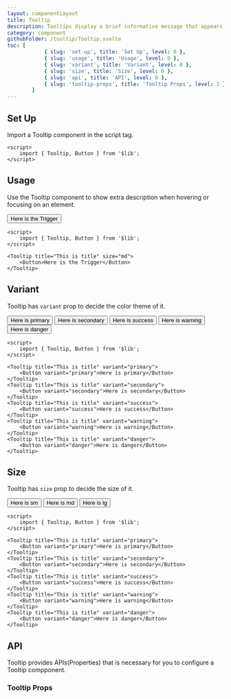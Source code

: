 ```yaml
---
layout: componentLayout
title: Tooltip
description: Tooltips display a brief informative message that appears when a user interacts with an element.
category: component
githubFolder: /tooltip/Tooltip.svelte
toc: [
			{ slug: 'set-up', title: 'Set Up', level: 0 },
			{ slug: 'usage', title: 'Usage', level: 0 },
			{ slug: 'variant', title: 'Variant', level: 0 },
			{ slug: 'size', title: 'Size', level: 0 },
			{ slug: 'api', title: 'API', level: 0 },
			{ slug: 'tooltip-props', title: 'Tooltip Props', level: 1 },
		]
---
```


<script>
	import { Tooltip, Button } from '$lib';
	import PropertyTable from "../../../mdsvex/components/PropertyTable.svelte"
	import * as Component from "../../../mdsvex/+layout.svelte"
	import tooltipProps from "./tooltip-props.ts"

</script>

## Set Up

Import a Tooltip component in the script tag.

```svelte
<script>
	import { Tooltip, Button } from '$lib';
</script>
```

## Usage

Use the Tooltip component to show extra description when hovering or focusing on an element.

<Tooltip title="This is title" size="md"><Button >Here is the Trigger</Button></Tooltip>

```svelte
<script>
	import { Tooltip, Button } from '$lib';
</script>

<Tooltip title="This is title" size="md">
	<Button>Here is the Trigger</Button>
</Tooltip>
```

## Variant

Tooltip has `variant` prop to decide the color theme of it.

<div class="inline-flex flex-col items-start gap-4">
	<Tooltip title="This is title" variant="primary"><Button variant="primary" >Here is primary</Button></Tooltip>
	<Tooltip title="This is title" variant="secondary"><Button  variant="secondary">Here is secondary</Button></Tooltip>
	<Tooltip title="This is title" variant="success"><Button variant="success">Here is success</Button></Tooltip>
	<Tooltip title="This is title" variant="warning"><Button variant="warning">Here is warning</Button></Tooltip>
	<Tooltip title="This is title" variant="danger"><Button variant="danger">Here is danger</Button></Tooltip>
</div>

```svelte
<script>
	import { Tooltip, Button } from '$lib';
</script>

<Tooltip title="This is title" variant="primary">
	<Button variant="primary">Here is primary</Button>
</Tooltip>
<Tooltip title="This is title" variant="secondary">
	<Button variant="secondary">Here is secondary</Button>
</Tooltip>
<Tooltip title="This is title" variant="success">
	<Button variant="success">Here is success</Button>
</Tooltip>
<Tooltip title="This is title" variant="warning">
	<Button variant="warning">Here is warning</Button>
</Tooltip>
<Tooltip title="This is title" variant="danger">
	<Button variant="danger">Here is danger</Button>
</Tooltip>
```

## Size

Tooltip has `size` prop to decide the size of it.

<div class="flex flex-row gap-4">
	<Tooltip title="This is title" size="sm"><Button>Here is sm</Button></Tooltip>
	<Tooltip title="This is title" size="md"><Button>Here is md</Button></Tooltip>
	<Tooltip title="This is title" size="lg"><Button>Here is lg</Button></Tooltip>
</div>

```svelte
<script>
	import { Tooltip, Button } from '$lib';
</script>

<Tooltip title="This is title" variant="primary">
	<Button variant="primary">Here is primary</Button>
</Tooltip>
<Tooltip title="This is title" variant="secondary">
	<Button variant="secondary">Here is secondary</Button>
</Tooltip>
<Tooltip title="This is title" variant="success">
	<Button variant="success">Here is success</Button>
</Tooltip>
<Tooltip title="This is title" variant="warning">
	<Button variant="warning">Here is warning</Button>
</Tooltip>
<Tooltip title="This is title" variant="danger">
	<Button variant="danger">Here is danger</Button>
</Tooltip>
```

## API

Tooltip provides APIs(Properties) that is necessary for you to configure a Tooltip compponent.

### Tooltip Props

<PropertyTable properties={tooltipProps} />
